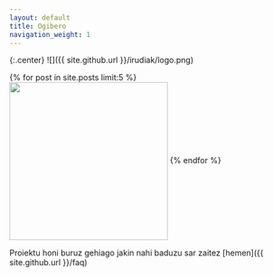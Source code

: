 ```yaml
---
layout: default
title: Ogibero
navigation_weight: 1 
---
```


{:.center}
![]({{ site.github.url }}/irudiak/logo.png)

<div class="imageContainer">
{% for post in site.posts limit:5 %}
<a href="{{ site.github.url }}{{ post.url }}" title="{{post.title}}"><img src="{{ post.image| prepend:site.github.url }}" style="height: 280px" align="center" /></a>
{% endfor %}
</div>

Proiektu honi buruz gehiago jakin nahi baduzu sar zaitez
[hemen]({{ site.github.url }}/faq)

<br/>
